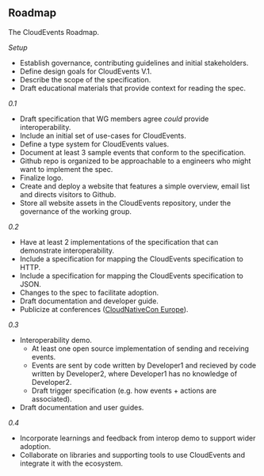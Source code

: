 ## Roadmap

The CloudEvents Roadmap.

*Setup*

* Establish governance, contributing guidelines and initial stakeholders.
* Define design goals for CloudEvents V.1.
* Describe the scope of the specification.
* Draft educational materials that provide context for reading the spec.

*0.1*

* Draft specification that WG members agree *could* provide interoperability.
* Include an initial set of use-cases for CloudEvents.
* Define a type system for CloudEvents values.
* Document at least 3 sample events that conform to the specification.
* Github repo is organized to be approachable to a engineers who might want to
implement the spec.
* Finalize logo.
* Create and deploy a website that features a simple overview, email list and directs visitors to Github.
* Store all website assets in the CloudEvents repository, under the governance
of the working group.

*0.2*

* Have at least 2 implementations of the specification that can demonstrate interoperability.
* Include a specification for mapping the CloudEvents specification to HTTP.
* Include a specification for mapping the CloudEvents specification to JSON.
* Changes to the spec to facilitate adoption.
* Draft documentation and developer guide.
* Publicize at conferences ([CloudNativeCon Europe](https://events.linuxfoundation.org/events/kubecon-cloudnativecon-north-america-2018/)).

*0.3*

* Interoperability demo.
  * At least one open source implementation of sending and receiving events.
  * Events are sent by code written by Developer1 and recieved by code written by Developer2, where Developer1 has no knowledge of Developer2.
  * Draft trigger specification (e.g. how events + actions are associated).
* Draft documentation and user guides.

*0.4*

* Incorporate learnings and feedback from interop demo to support wider adoption.
* Collaborate on libraries and supporting tools to use CloudEvents and
integrate it with the ecosystem.
